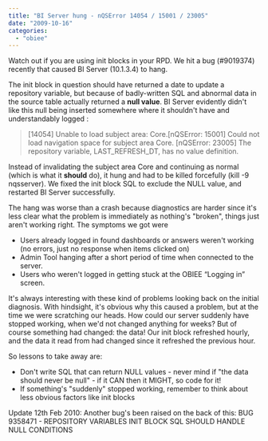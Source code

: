 ```yaml
---
title: "BI Server hung - nQSError 14054 / 15001 / 23005"
date: "2009-10-16"
categories: 
  - "obiee"
---
```


Watch out if you are using init blocks in your RPD. We hit a bug (#9019374) recently that caused BI Server (10.1.3.4) to hang.

The init block in question should have returned a date to update a repository variable, but because of badly-written SQL and abnormal data in the source table actually returned a **null value**. BI Server evidently didn't like this null being inserted somewhere where it shouldn't have and understandably logged :

> \[14054\] Unable to load subject area: Core.\[nQSError: 15001\] Could not load navigation space for subject area Core. \[nQSError: 23005\] The repository variable, LAST\_REFRESH\_DT, has no value definition.

Instead of invalidating the subject area Core and continuing as normal (which is what it **should** do), it hung and had to be killed forcefully (kill -9 nqsserver). We fixed the init block SQL to exclude the NULL value, and restarted BI Server successfully.

The hang was worse than a crash because diagnostics are harder since it's less clear what the problem is immediately as nothing's "broken", things just aren't working right. The symptoms we got were

- Users already logged in found dashboards or answers weren't working (no errors, just no response when items clicked on)
- Admin Tool hanging after a short period of time when connected to the server.
- Users who weren't logged in getting stuck at the OBIEE “Logging in” screen.

It's always interesting with these kind of problems looking back on the initial diagnosis. With hindsight, it's obvious why this caused a problem, but at the time we were scratching our heads. How could our server suddenly have stopped working, when we'd not changed anything for weeks? But of course something had changed: the data! Our init block refreshed hourly, and the data it read from had changed since it refreshed the previous hour.

So lessons to take away are:

- Don't write SQL that can return NULL values - never mind if "the data should never be null" - if it CAN then it MIGHT, so code for it!
- If something's "suddenly" stopped working, remember to think about less obvious factors like init blocks

Update 12th Feb 2010: Another bug's been raised on the back of this: BUG 9358471 - REPOSITORY VARIABLES INIT BLOCK SQL SHOULD HANDLE NULL CONDITIONS

